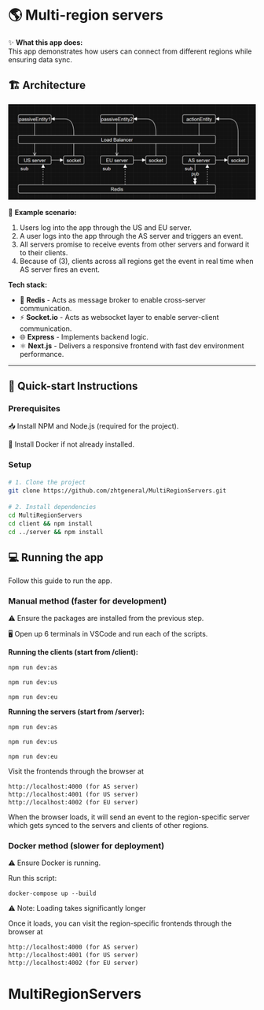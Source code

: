 # 🌎 Multi-region servers

✨ **What this app does:**  
This app demonstrates how users can connect from different regions while ensuring data sync. 

## 🏗️ Architecture

![picture](./pictures/schematic.png)

📖 **Example scenario:**

1. Users log into the app through the US and EU server.
2. A user logs into the app through the AS server and triggers an event.
3. All servers promise to receive events from other servers and forward it to their clients.
4. Because of (3), clients across all regions get the event in real time when AS server fires an event.

**Tech stack:**

- 🧠 **Redis** - Acts as message broker to enable cross-server communication.
- ⚡ **Socket.io** - Acts as websocket layer to enable server-client communication.
- 🌐 **Express** - Implements backend logic.
- ⚛️ **Next.js** - Delivers a responsive frontend with fast dev environment performance.

---

## 🏁 Quick-start Instructions

### Prerequisites

📥 Install NPM and Node.js (required for the project).

🐋 Install Docker if not already installed.

### Setup

```bash
# 1. Clone the project
git clone https://github.com/zhtgeneral/MultiRegionServers.git

# 2. Install dependencies
cd MultiRegionServers 
cd client && npm install
cd ../server && npm install
```

## 💻 Running the app

Follow this guide to run the app.

### Manual method (faster for development)

⚠️ Ensure the packages are installed from the previous step.

🖥️ Open up 6 terminals in VSCode and run each of the scripts.

**Running the clients (start from /client):**

```
npm run dev:as
```

```
npm run dev:us
```

```
npm run dev:eu
```

**Running the servers (start from /server):**

```
npm run dev:as
```

```
npm run dev:us
```

```
npm run dev:eu
```

Visit the frontends through the browser at

```
http://localhost:4000 (for AS server)
http://localhost:4001 (for US server)
http://localhost:4002 (for EU server)
```

When the browser loads, it will send an event to the region-specific server which gets synced to the servers and clients of other regions.

### Docker method (slower for deployment)

⚠️ Ensure Docker is running.

Run this script:

```
docker-compose up --build
```

⚠️ Note: Loading takes significantly longer

Once it loads, you can visit the region-specific frontends through the browser at 

```
http://localhost:4000 (for AS server)
http://localhost:4001 (for US server)
http://localhost:4002 (for EU server)
```

# MultiRegionServers
